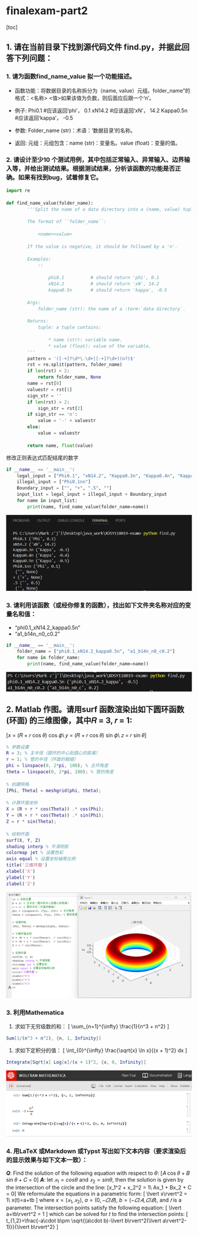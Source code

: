# finalexam-part2

[toc]

## 1. 请在当前目录下找到源代码文件 find\.py，并据此回答下列问题：

### 1. 请为函数find_name_value 拟一个功能描述。

- 函数功能：将数据目录的名称拆分为（name, value）元组。folder_name”的格式：<名称> <值>如果该值为负数，则后面应后跟一个‘n’。
- 例子:
    Phi0.1 #应该返回‘phi’， 0.1
    xN14.2 #应该返回‘xN’， 14.2
    Kappa0.5n #应该返回‘kappa’， -0.5

- 参数:
Folder_name (str)：术语：‘数据目录’的名称。

- 返回:
    元组：元组包含：name (str)：变量名。value (float)：变量的值。

### 2. 请设计至少10 个测试用例，其中包括正常输入、异常输入、边界输入等，并给出测试结果。根据测试结果，分析该函数的功能是否正确。如果有找到bug，试着修复它。

```python
import re

def find_name_value(folder_name):
        '''Split the name of a data directory into a (name, value) tuple.

        The format of ``folder_name``:

            <name><value>

        If the value is negative, it should be followed by a 'n'.

        Examples:
            ::

                phi0.1          # should return 'phi', 0.1
                xN14.2          # should return 'xN', 14.2
                kappa0.5n       # should return 'kappa', -0.5

        Args:
            folder_name (str): the name of a :term:`data directory`.

        Returns:
            tuple: a tuple contains:

                * name (str): variable name.
                * value (float): value of the variable.
        '''
        pattern = '([-+]?\d*\.\d+|[-+]?\d+)(n?)$'
        rst = re.split(pattern, folder_name)
        if len(rst) < 2:
            return folder_name, None
        name = rst[0]
        valuestr = rst[1]
        sign_str = ''
        if len(rst) > 2:
            sign_str = rst[2]
        if sign_str == 'n':
            value = '-' + valuestr
        else:
            value = valuestr

        return name, float(value)
```
修改正则表达式匹配结尾的数字
```python
if __name__ == '__main__':
    legal_input = ["Phi0.1", "xN14.2", "Kappa0.3n", "Kappa0.4n", "Kappa0.5n"]
    illegal_input = ["Phi0.1nn"]
    Boundary_input = ["", "+", ".5", ""]
    input_list = legal_input + illegal_input + Boundary_input
    for name in input_list:
        print(name, find_name_value(folder_name=name))
```

![](./image/output.png)

### 3. 请利用该函数（或经你修复的函数），找出如下文件夹名称对应的变量名和值：
- “phi0.1_xN14.2_kappa0.5n”
- “a1_b14n_n0_c0.2”

```python
if __name__ == '__main__':
    folder_name = ["phi0.1_xN14.2_kappa0.5n", "a1_b14n_n0_c0.2"]
    for name in folder_name:
        print(name, find_name_value(folder_name=name))
```

![](./image/output2.png)

## 2. Matlab 作图。请用surf 函数渲染出如下圆环函数(环面) 的三维图像，其中𝑅 = 3, 𝑟 = 1:
\[𝑥 = (𝑅 + 𝑟 cos 𝜃) cos 𝜙\\
𝑦 = (𝑅 + 𝑟 cos 𝜃) sin 𝜙\\
𝑧 = 𝑟 sin 𝜃\]

```matlab
% 参数设置
R = 3; % 主半径（圆环的中心到圆心的距离）
r = 1; % 管的半径（环面的粗细）
phi = linspace(0, 2*pi, 100); % 主环角度
theta = linspace(0, 2*pi, 100); % 管的角度

% 创建网格
[Phi, Theta] = meshgrid(phi, theta);

% 计算环面坐标
X = (R + r * cos(Theta)) .* cos(Phi);
Y = (R + r * cos(Theta)) .* sin(Phi);
Z = r * sin(Theta);

% 绘制环面
surf(X, Y, Z)
shading interp % 平滑阴影
colormap jet % 设置色彩
axis equal % 设置坐标轴等比例
title('三维环面')
xlabel('X')
ylabel('Y')
zlabel('Z')
```

![](./image/torus.png)

### 3. 利用Mathematica

1. 求如下无穷级数的和：
\[
\sum_{n=1}^{\infty} \frac{1}{n^3 + n^2}
\]

```mathematica
Sum[1/(n^3 + n^2), {n, 1, Infinity}]
```

1. 求如下定积分的值：
\[
\int_{0}^{\infty} \frac{\sqrt{x} \ln x}{(x + 1)^2} dx
\]

```mathematica
Integrate[Sqrt[x] Log[x]/(x + 1)^2, {x, 0, Infinity}]
```

![](./image/accumulate.png)

### 4. 用LaTeX 或Markdown 或Typst 写出如下文本内容（要求渲染后的显示效果与如下文本一致）：

**$Q$**: Find the solution of the following equation with respect to $\theta$:
\[𝐴 cos 𝜃 + 𝐵 sin 𝜃 + 𝐶 = 0\]
**$A$**:
let $𝑥_1 = cos \theta$ and $𝑥_2 = sin \theta$, then the solution is given by the intersection of the circle and the line:
\[x_1^2 + x_2^2 = 1\\
Ax_1 + Bx_2 + C = 0\]
We reformulate the equations in a parametric form:
\[
\lvert x\rvert^2 = 1\\
x(t)=a+tb
\]
where $x = (𝑥_1, 𝑥_2)$, $a = (0, −𝐶/𝐵)$, $b = (−𝐶/𝐴, 𝐶/𝐵)$, and $𝑡$ is a parameter. The intersection points satisfy
the following equation:
\[
\lvert a+tb\rvert^2 = 1 
\]
which can be solved for 𝑡 to find the intersection points:
\[
t_{1,2}=\frac{-a\cdot b\pm \sqrt{(a\cdot b)-\lvert b\rvert^2(\lvert a\rvert^2-1)}}{\lvert b\rvert^2}
\]
